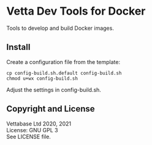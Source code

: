 # Vetta Dev Tools for Docker

Tools to develop and build Docker images.


## Install

Create a configuration file from the template:

```
cp config-build.sh.default config-build.sh
chmod u+wx config-build.sh
```

Adjust the settings in config-build.sh.


## Copyright and License

Vettabase Ltd  2020, 2021<br/>
License: GNU GPL 3<br/>
See LICENSE file.


